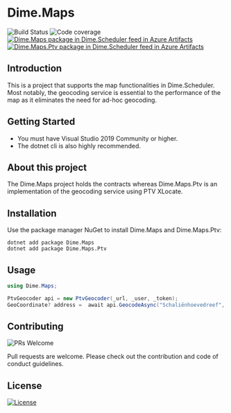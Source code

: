# Dime.Maps

![Build Status](https://dev.azure.com/dimenicsbe/Utilities/_apis/build/status/dimenics.dime-maps?branchName=master) ![Code coverage](https://img.shields.io/azure-devops/coverage/dimenicsbe/utilities/151/master) [![Dime.Maps package in Dime.Scheduler feed in Azure Artifacts](https://feeds.dev.azure.com/dimenicsbe/_apis/public/Packaging/Feeds/a7b896fd-9cd8-4291-afe1-f223483d87f0/Packages/0236d6de-7ac3-4a7d-8270-48e9c1d66c8e/Badge)](https://dev.azure.com/dimenicsbe/Utilities/_packaging?_a=package&feed=a7b896fd-9cd8-4291-afe1-f223483d87f0&package=0236d6de-7ac3-4a7d-8270-48e9c1d66c8e&preferRelease=true) [![Dime.Maps.Ptv package in Dime.Scheduler feed in Azure Artifacts](https://feeds.dev.azure.com/dimenicsbe/_apis/public/Packaging/Feeds/a7b896fd-9cd8-4291-afe1-f223483d87f0/Packages/8b64406c-23b3-43a0-928a-cd2a01fadd72/Badge)](https://dev.azure.com/dimenicsbe/Dime.Scheduler%20V2/_packaging?_a=package&feed=a7b896fd-9cd8-4291-afe1-f223483d87f0&package=8b64406c-23b3-43a0-928a-cd2a01fadd72&preferRelease=true)

## Introduction

This is a project that supports the map functionalities in Dime.Scheduler. Most notably, the geocoding service is essential to the performance of the map as it eliminates the need for ad-hoc geocoding.

## Getting Started

- You must have Visual Studio 2019 Community or higher.
- The dotnet cli is also highly recommended.

## About this project

The Dime.Maps project holds the contracts whereas Dime.Maps.Ptv is an implementation of the geocoding service using PTV XLocate.

## Installation

Use the package manager NuGet to install Dime.Maps and Dime.Maps.Ptv:

```cli
dotnet add package Dime.Maps
dotnet add package Dime.Maps.Ptv
```

## Usage

``` csharp
using Dime.Maps;

PtvGeocoder api = new PtvGeocoder(_url, _user, _token);
GeoCoordinate? address =  await api.GeocodeAsync("Schaliënhoevedreef", "20T", "2800", "Mechelen", "", "BE");
```

## Contributing

![PRs Welcome](https://img.shields.io/badge/PRs-welcome-brightgreen.svg?style=flat-square)

Pull requests are welcome. Please check out the contribution and code of conduct guidelines.

## License

[![License](http://img.shields.io/:license-mit-blue.svg?style=flat-square)](http://badges.mit-license.org)